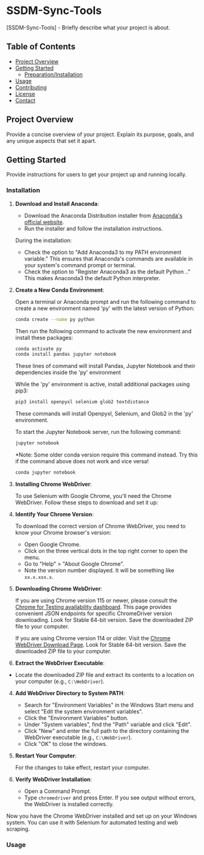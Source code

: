 # SSDM-Sync-Tools

[SSDM-Sync-Tools] - Briefly describe what your project is about.

## Table of Contents

- [Project Overview](#project-overview)
- [Getting Started](#getting-started)
  - [Preparation/Installation](#installation)
- [Usage](#usage)
- [Contributing](#contributing)
- [License](#license)
- [Contact](#contact)

## Project Overview

Provide a concise overview of your project. Explain its purpose, goals, and any unique aspects that set it apart.

## Getting Started

Provide instructions for users to get your project up and running locally.

### Installation

1. **Download and Install Anaconda**:

   - Download the Anaconda Distribution installer from [Anaconda's official website](https://www.anaconda.com/products/distribution).
   - Run the installer and follow the installation instructions.
   
   During the installation:
   
   - Check the option to "Add Anaconda3 to my PATH environment variable." This ensures that Anaconda's commands are available in your system's command prompt or terminal.
   - Check the option to "Register Anaconda3 as the default Python *.*." This makes Anaconda3 the default Python interpreter.

2. **Create a New Conda Environment**:

   Open a terminal or Anaconda prompt and run the following command to create a new environment named 'py' with the latest version of Python:

   ```sh
   conda create --name py python
   ```

   Then run the following command to activate the new environment and install these packages:

   ```sh
   conda activate py
   conda install pandas jupyter notebook
   ```
   These lines of command will install Pandas, Jupyter Notebook and their dependencies inside the 'py' environment

   While the 'py' environment is active, install additional packages using pip3:

   ```sh
   pip3 install openpyxl selenium glob2 textdistance
   ```
   These commands will install Openpyxl, Selenium, and Glob2 in the 'py' environment.

   To start the Jupyter Notebook server, run the following command:
   ```sh
   jupyter notebook
   ```
   *Note: Some older conda version require this command instead. Try this if the command above does not work and vice versa!
   ```sh
   conda jupyter notebook
   ```

4. **Installing Chrome WebDriver**:

   To use Selenium with Google Chrome, you'll need the Chrome WebDriver. Follow these steps to download and set it up:

  1. **Identify Your Chrome Version**:

       To download the correct version of Chrome WebDriver, you need to know your Chrome browser's version:
   
       - Open Google Chrome.
       - Click on the three vertical dots in the top right corner to open the menu.
       - Go to "Help" > "About Google Chrome".
       - Note the version number displayed. It will be something like `xx.x.xxx.x`.
   
  2. **Downloading Chrome WebDriver**:
      
       If you are using Chrome version 115 or newer, please consult the [Chrome for Testing availability dashboard](https://googlechromelabs.github.io/chrome-for-testing/). This page provides convenient JSON endpoints for specific ChromeDriver version downloading. Look for Stable 64-bit version. Save the downloaded ZIP file to your computer.
      
       If you are using Chrome version 114 or older. Visit the [Chrome WebDriver Download Page](https://sites.google.com/chromium.org/driver/downloads?authuser=0). Look for Stable 64-bit version. Save the downloaded ZIP file to your computer.
      
  3. **Extract the WebDriver Executable**:

   - Locate the downloaded ZIP file and extract its contents to a location on your computer (e.g., `C:\WebDriver`).
   
  4. **Add WebDriver Directory to System PATH**:
  
     - Search for "Environment Variables" in the Windows Start menu and select "Edit the system environment variables".
     - Click the "Environment Variables" button.
     - Under "System variables", find the "Path" variable and click "Edit".
     - Click "New" and enter the full path to the directory containing the WebDriver executable (e.g., `C:\WebDriver`).
     - Click "OK" to close the windows.
     
  5. **Restart Your Computer**:
  
     For the changes to take effect, restart your computer.
  
  6. **Verify WebDriver Installation**:
  
     - Open a Command Prompt.
     - Type `chromedriver` and press Enter. If you see output without errors, the WebDriver is installed correctly.
  
  Now you have the Chrome WebDriver installed and set up on your Windows system. You can use it with Selenium for automated testing and web scraping.

### Usage

     
   
